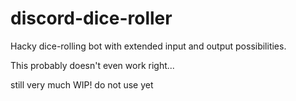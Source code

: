 # discord-dice-roller
Hacky dice-rolling bot with extended input and output possibilities.

This probably doesn't even work right...



still very much WIP! do not use yet
